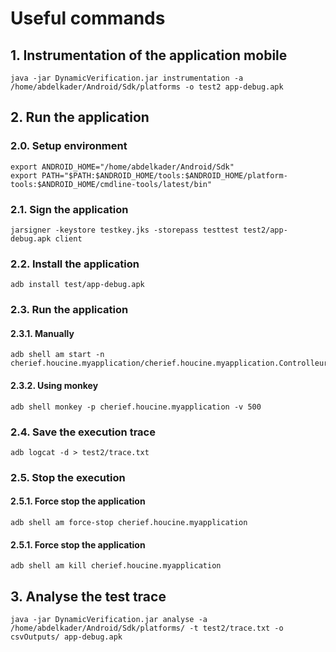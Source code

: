 # Useful commands
## 1. Instrumentation of the application mobile
```
java -jar DynamicVerification.jar instrumentation -a /home/abdelkader/Android/Sdk/platforms -o test2 app-debug.apk
```

## 2. Run the application
### 2.0. Setup environment
```
export ANDROID_HOME="/home/abdelkader/Android/Sdk"
export PATH="$PATH:$ANDROID_HOME/tools:$ANDROID_HOME/platform-tools:$ANDROID_HOME/cmdline-tools/latest/bin"
```
### 2.1. Sign the application
```
jarsigner -keystore testkey.jks -storepass testtest test2/app-debug.apk client
```
### 2.2. Install the application
```
adb install test/app-debug.apk
```
### 2.3. Run the application
#### 2.3.1. Manually
```
adb shell am start -n cherief.houcine.myapplication/cherief.houcine.myapplication.Controlleur.MedecinDrawerActivityActivity
```
#### 2.3.2. Using monkey
```
adb shell monkey -p cherief.houcine.myapplication -v 500
```
### 2.4. Save the execution trace
```
adb logcat -d > test2/trace.txt
```
### 2.5. Stop the execution
#### 2.5.1. Force stop the application
```
adb shell am force-stop cherief.houcine.myapplication
```
#### 2.5.1. Force stop the application
```
adb shell am kill cherief.houcine.myapplication
```

## 3. Analyse the test trace
```
java -jar DynamicVerification.jar analyse -a /home/abdelkader/Android/Sdk/platforms/ -t test2/trace.txt -o csvOutputs/ app-debug.apk
```